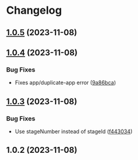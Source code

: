 # Changelog

## [1.0.5](https://github.com/houseoffellows/brackets-firestore-db/compare/1.0.4...1.0.5) (2023-11-08)

## [1.0.4](https://github.com/houseoffellows/brackets-firestore-db/compare/1.0.3...1.0.4) (2023-11-08)


### Bug Fixes

* Fixes app/duplicate-app error ([9a86bca](https://github.com/houseoffellows/brackets-firestore-db/commit/9a86bca9e184550f54668f9d8a40b296e85f7a77))

## [1.0.3](https://github.com/houseoffellows/brackets-firestore-db/compare/1.0.2...1.0.3) (2023-11-08)


### Bug Fixes

* Use stageNumber instead of stageId ([f443034](https://github.com/houseoffellows/brackets-firestore-db/commit/f443034b25b50815310a801311c0f042b938c6dc))

## 1.0.2 (2023-11-08)